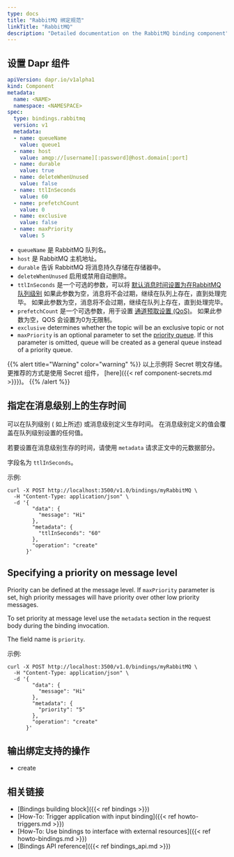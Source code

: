 ```yaml
---
type: docs
title: "RabbitMQ 绑定规范"
linkTitle: "RabbitMQ"
description: "Detailed documentation on the RabbitMQ binding component"
---
```


## 设置 Dapr 组件

```yaml
apiVersion: dapr.io/v1alpha1
kind: Component
metadata:
  name: <NAME>
  namespace: <NAMESPACE>
spec:
  type: bindings.rabbitmq
  version: v1
  metadata:
  - name: queueName
    value: queue1
  - name: host
    value: amqp://[username][:password]@host.domain[:port]
  - name: durable
    value: true
  - name: deleteWhenUnused
    value: false
  - name: ttlInSeconds
    value: 60
  - name: prefetchCount
    value: 0
  - name: exclusive
    value: false
  - name: maxPriority
    value: 5
```

- `queueName` 是 RabbitMQ 队列名。
- `host` 是 RabbitMQ 主机地址。
- `durable` 告诉 RabbitMQ 将消息持久存储在存储器中。
- `deleteWhenUnused` 启用或禁用自动删除。
- `ttlInSeconds` 是一个可选的参数，可以将 [默认消息时间设置为在RabbitMQ 队列级别](https://www.rabbitmq.com/ttl.html) 如果此参数为空，消息将不会过期，继续在队列上存在，直到处理完毕。 如果此参数为空，消息将不会过期，继续在队列上存在，直到处理完毕。
- `prefetchCount` 是一个可选参数，用于设置 [通道预取设置 (QoS)](https://www.rabbitmq.com/confirms.html#channel-qos-prefetch)。 如果此参数为空，QOS 会设置为0为无限制。
- `exclusive` determines whether the topic will be an exclusive topic or not
- `maxPriority` is an optional parameter to set the [priority queue](https://www.rabbitmq.com/priority.html). If this parameter is omitted, queue will be created as a general queue instead of a priority queue.

{{% alert title="Warning" color="warning" %}}
以上示例将 Secret 明文存储。 更推荐的方式是使用 Secret 组件， [here]({{< ref component-secrets.md >}}})。
{{% /alert %}}

## 指定在消息级别上的生存时间

可以在队列级别 ( 如上所述) 或消息级别定义生存时间。 在消息级别定义的值会覆盖在队列级别设置的任何值。

若要设置在消息级别生存的时间，请使用 `metadata` 请求正文中的元数据部分。

字段名为 `ttlInSeconds`。

示例:

```shell
curl -X POST http://localhost:3500/v1.0/bindings/myRabbitMQ \
  -H "Content-Type: application/json" \
  -d '{
        "data": {
          "message": "Hi"
        },
        "metadata": {
          "ttlInSeconds": "60"
        },
        "operation": "create"
      }'
```

## Specifying a priority on message level

Priority can be defined at the message level. If `maxPriority` parameter is set, high priority messages will have priority over other low priority messages.

To set priority at message level use the `metadata` section in the request body during the binding invocation.

The field name is `priority`.

示例:

```shell
curl -X POST http://localhost:3500/v1.0/bindings/myRabbitMQ \
  -H "Content-Type: application/json" \
  -d '{
        "data": {
          "message": "Hi"
        },
        "metadata": {
          "priority": "5"
        },
        "operation": "create"
      }'
```

## 输出绑定支持的操作

* create

## 相关链接
- [Bindings building block]({{< ref bindings >}})
- [How-To: Trigger application with input binding]({{< ref howto-triggers.md >}})
- [How-To: Use bindings to interface with external resources]({{< ref howto-bindings.md >}})
- [Bindings API reference]({{< ref bindings_api.md >}})
